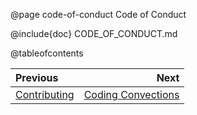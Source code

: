 @page code-of-conduct Code of Conduct

@include{doc} CODE_OF_CONDUCT.md

@tableofcontents

<div class="section_buttons">

| Previous                      |                                      Next |
|:------------------------------|------------------------------------------:|
| [Contributing](#contributing) | [Coding Convections](#coding-conventions) |

</div>

